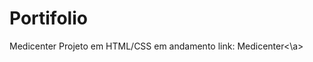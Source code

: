 <!DOCTYPE html>
<html lang="en">
<head>
    <meta charset="UTF-8">
    <meta http-equiv="X-UA-Compatible" content="IE=edge">
    <meta name="viewport" content="width=device-width, initial-scale=1.0">
    <title>Document</title>
   <link rel="stylesheet" href="design.css">
 </head>

<body>
 <h1>Portifolio</h1>
  <div>Medicenter
  Projeto em HTML/CSS em andamento
  link: <a src="https://pablo-castro.github.io/Projeto-Medicenter/">Medicenter<\a>
 </div>
   

</body>

</html>
